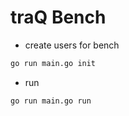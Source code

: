 # traQ Bench

 - create users for bench
```bash
go run main.go init
```

 - run
```bash
go run main.go run
```
